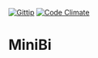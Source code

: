 [![Gittip](http://img.shields.io/gratipay/altherlex.svg?style=flat)](http://gittip.com/altherlex)
[![Code Climate](https://codeclimate.com/repos/5421a327695680154600a098/badges/0a3f7e6a273d8ecb611c/gpa.svg)](https://codeclimate.com/repos/5421a327695680154600a098/feed)

# MiniBi

<script data-gratipay-username="altherlex" src="//gttp.co/v1.js">

Maker reports and charts easier for your application.

### Make your report/chart in 2 steps:
```html
1 - UNIVERSE: mount the query

2 - WIDGET: choose the columns (dimension and metric) and filters
```

## Screenshot
### Dashboard

<img src="https://lh6.googleusercontent.com/-fs7T7xIU0z8/VBtDqCThgGI/AAAAAAAACFU/on1mTJJ1FSs/w1278-h604-no/dashboard.jpg"></img>

## Tools

<a href="http://www.highcharts.com/">Highcharts</a>


This project rocks and uses MIT-LICENSE.
